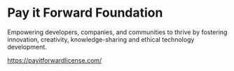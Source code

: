 # Pay it Forward Foundation

Empowering developers, companies, and communities to thrive by fostering innovation, creativity, knowledge-sharing and ethical technology development.

https://payitforwardlicense.com/
